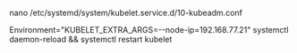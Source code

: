 
nano /etc/systemd/system/kubelet.service.d/10-kubeadm.conf

Environment="KUBELET_EXTRA_ARGS=--node-ip=192.168.77.21"
systemctl daemon-reload && systemctl restart kubelet
